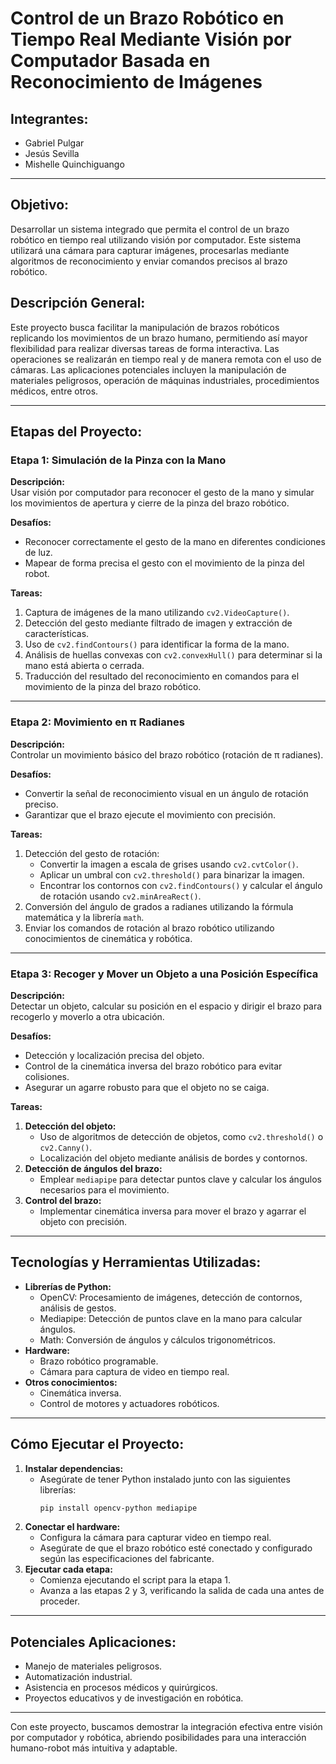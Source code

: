 # Control de un Brazo Robótico en Tiempo Real Mediante Visión por Computador Basada en Reconocimiento de Imágenes

## Integrantes:
- Gabriel Pulgar  
- Jesús Sevilla  
- Mishelle Quinchiguango  

---

## Objetivo:
Desarrollar un sistema integrado que permita el control de un brazo robótico en tiempo real utilizando visión por computador. Este sistema utilizará una cámara para capturar imágenes, procesarlas mediante algoritmos de reconocimiento y enviar comandos precisos al brazo robótico. 

## Descripción General:
Este proyecto busca facilitar la manipulación de brazos robóticos replicando los movimientos de un brazo humano, permitiendo así mayor flexibilidad para realizar diversas tareas de forma interactiva. Las operaciones se realizarán en tiempo real y de manera remota con el uso de cámaras. Las aplicaciones potenciales incluyen la manipulación de materiales peligrosos, operación de máquinas industriales, procedimientos médicos, entre otros.

---

## Etapas del Proyecto:

### **Etapa 1: Simulación de la Pinza con la Mano**
**Descripción:**  
Usar visión por computador para reconocer el gesto de la mano y simular los movimientos de apertura y cierre de la pinza del brazo robótico.

**Desafíos:**
- Reconocer correctamente el gesto de la mano en diferentes condiciones de luz.
- Mapear de forma precisa el gesto con el movimiento de la pinza del robot.

**Tareas:**
1. Captura de imágenes de la mano utilizando `cv2.VideoCapture()`.
2. Detección del gesto mediante filtrado de imagen y extracción de características.
3. Uso de `cv2.findContours()` para identificar la forma de la mano.
4. Análisis de huellas convexas con `cv2.convexHull()` para determinar si la mano está abierta o cerrada.
5. Traducción del resultado del reconocimiento en comandos para el movimiento de la pinza del brazo robótico.

---

### **Etapa 2: Movimiento en π Radianes**
**Descripción:**  
Controlar un movimiento básico del brazo robótico (rotación de π radianes).

**Desafíos:**
- Convertir la señal de reconocimiento visual en un ángulo de rotación preciso.
- Garantizar que el brazo ejecute el movimiento con precisión.

**Tareas:**
1. Detección del gesto de rotación:
   - Convertir la imagen a escala de grises usando `cv2.cvtColor()`.
   - Aplicar un umbral con `cv2.threshold()` para binarizar la imagen.
   - Encontrar los contornos con `cv2.findContours()` y calcular el ángulo de rotación usando `cv2.minAreaRect()`.
2. Conversión del ángulo de grados a radianes utilizando la fórmula matemática y la librería `math`.
3. Enviar los comandos de rotación al brazo robótico utilizando conocimientos de cinemática y robótica.

---

### **Etapa 3: Recoger y Mover un Objeto a una Posición Específica**
**Descripción:**  
Detectar un objeto, calcular su posición en el espacio y dirigir el brazo para recogerlo y moverlo a otra ubicación.

**Desafíos:**
- Detección y localización precisa del objeto.
- Control de la cinemática inversa del brazo robótico para evitar colisiones.
- Asegurar un agarre robusto para que el objeto no se caiga.

**Tareas:**
1. **Detección del objeto:**
   - Uso de algoritmos de detección de objetos, como `cv2.threshold()` o `cv2.Canny()`.
   - Localización del objeto mediante análisis de bordes y contornos.
2. **Detección de ángulos del brazo:**
   - Emplear `mediapipe` para detectar puntos clave y calcular los ángulos necesarios para el movimiento.
3. **Control del brazo:**
   - Implementar cinemática inversa para mover el brazo y agarrar el objeto con precisión.

---

## Tecnologías y Herramientas Utilizadas:
- **Librerías de Python:**
  - OpenCV: Procesamiento de imágenes, detección de contornos, análisis de gestos.
  - Mediapipe: Detección de puntos clave en la mano para calcular ángulos.
  - Math: Conversión de ángulos y cálculos trigonométricos.
- **Hardware:**
  - Brazo robótico programable.
  - Cámara para captura de video en tiempo real.
- **Otros conocimientos:**
  - Cinemática inversa.
  - Control de motores y actuadores robóticos.

---

## Cómo Ejecutar el Proyecto:
1. **Instalar dependencias:**
   - Asegúrate de tener Python instalado junto con las siguientes librerías:
     ```bash
     pip install opencv-python mediapipe
     ```
2. **Conectar el hardware:**
   - Configura la cámara para capturar video en tiempo real.
   - Asegúrate de que el brazo robótico esté conectado y configurado según las especificaciones del fabricante.
3. **Ejecutar cada etapa:**
   - Comienza ejecutando el script para la etapa 1. 
   - Avanza a las etapas 2 y 3, verificando la salida de cada una antes de proceder.

---

## Potenciales Aplicaciones:
- Manejo de materiales peligrosos.
- Automatización industrial.
- Asistencia en procesos médicos y quirúrgicos.
- Proyectos educativos y de investigación en robótica.

---

Con este proyecto, buscamos demostrar la integración efectiva entre visión por computador y robótica, abriendo posibilidades para una interacción humano-robot más intuitiva y adaptable.
